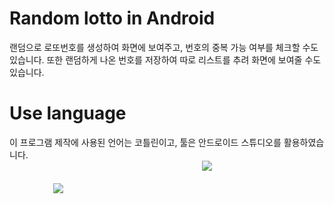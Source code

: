 # Random lotto in Android

랜덤으로 로또번호를 생성하여 화면에 보여주고, 번호의 중복 가능 여부를 체크할 수도 있습니다. 또한 랜덤하게 나온 번호를 저장하여 따로 리스트를 추려 화면에 보여줄 수도 있습니다.

# Use language

이 프로그램 제작에 사용된 언어는 코틀린이고, 툴은 안드로이드 스튜디오를 활용하였습니다. <br>
                      <img src="https://img.shields.io/badge/kotlin-b9d8e7?style=flat&logo=kotlin&logoColor=ffffff"/>
                                         <img src="https://img.shields.io/badge/Android Studio-6cdcb3?style=flat&logo=Android Studio&logoColor=ffffff"/>
